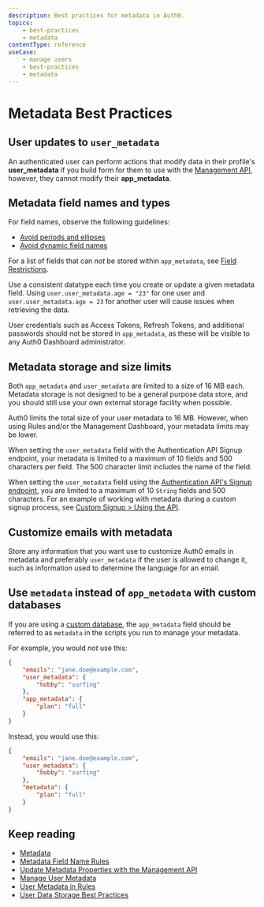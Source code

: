 ```yaml
---
description: Best practices for metadata in Auth0.
topics:
    - best-practices
    - metadata
contentType: reference
useCase:
    - manage users
    - best-practices
    - metadata
---
```


# Metadata Best Practices

## User updates to `user_metadata`

An authenticated user can perform actions that modify data in their profile's **user_metadata** if you build form  for them to use with the [Management API](/api/management/v2), however, they cannot modify their **app_metadata**. 

## Metadata field names and types

For field names, observe the following guidelines:

* [Avoid periods and ellipses](/users/references/metadata-field-name-rules#avoid-periods-and-ellipses)
* [Avoid dynamic field names](/users/references/metadata-field-name-rules#avoid-dynamic-field-names)

For a list of fields that can *not* be stored within `app_metadata`, see [Field Restrictions](/users/references/metadata-field-name-rules#field-restrictions). 

Use a consistent datatype each time you create or update a given metadata field. Using `user.user_metadata.age = "23"` for one user and `user.user_metadata.age = 23` for another user will cause issues when retrieving the data.

User credentials such as Access Tokens, Refresh Tokens, and additional passwords should not be stored in `app_metadata`, as these will be visible to any Auth0 Dashboard administrator.

## Metadata storage and size limits

Both `app_metadata` and `user_metadata` are limited to a size of 16 MB each. Metadata storage is not designed to be a general purpose data store, and you should still use your own external storage facility when possible. 

Auth0 limits the total size of your user metadata to 16 MB. However, when using Rules and/or the Management Dashboard, your metadata limits may be lower.

When setting the `user_metadata` field with the Authentication API Signup endpoint, your metadata is limited to a maximum of 10 fields and 500 characters per field. The 500 character limit includes the name of the field.

When setting the `user_metadata` field using the [Authentication API's Signup endpoint](/api/authentication?javascript#signup), you are limited to a maximum of 10 `String` fields and 500 characters. For an example of working with metadata during a custom signup process, see [Custom Signup > Using the API](/libraries/custom-signup#using-the-api).

## Customize emails with metadata

Store any information that you want use to customize Auth0 emails in metadata and preferably `user_metadata` if the user is allowed to change it, such as information used to determine the language for an email.

## Use `metadata` instead of `app_metadata` with custom databases

If you are using a [custom database](/connections/database#using-your-own-user-store), the `app_metadata` field should be referred to as `metadata` in the scripts you run to manage your metadata.

For example, you would *not* use this:

```json
{
    "emails": "jane.doe@example.com",
    "user_metadata": {
        "hobby": "surfing"
    },
    "app_metadata": {
        "plan": "full"
    }
}
```

Instead, you would use this:

```json
{
    "emails": "jane.doe@example.com",
    "user_metadata": {
        "hobby": "surfing"
    },
    "metadata": {
        "plan": "full"
    }
}
```

## Keep reading

* [Metadata](/users/concepts/overview-user-metadata)
* [Metadata Field Name Rules](/users/references/metadata-field-name-rules) 
* [Update Metadata Properties with the Management API](/users/guides/update-metadata-properties-with-management-api)
* [Manage User Metadata](/users/guides/manage-user-metadata)
* [User Metadata in Rules](/rules/current/metadata-in-rules)
* [User Data Storage Best Practices](/best-practices/user-data-storage-best-practices)
